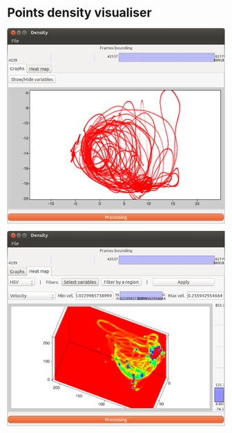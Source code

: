 # Points density visualiser

![Screen](docs/screen.png?raw=true "Screen")

![Screen](docs/screen1.png?raw=true "Screen")